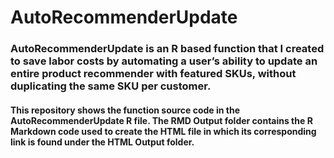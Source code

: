 # AutoRecommenderUpdate
### AutoRecommenderUpdate is an R based function that I created to save labor costs by automating a user’s ability to update an entire product recommender with featured SKUs, without duplicating the same SKU per customer. 

#### This repository shows the function source code in the AutoRecommenderUpdate R file. The RMD Output folder contains the R Markdown code used to create the HTML file in which its corresponding link is found under the HTML Output folder.

